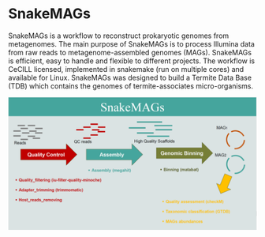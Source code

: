 # SnakeMAGs
SnakeMAGs is a workflow to reconstruct prokaryotic genomes from metagenomes. The main purpose of SnakeMAGs is to process Illumina data from raw reads to metagenome-assembled genomes (MAGs).
SnakeMAGs is efficient, easy to handle and flexible to different projects. The workflow is CeCILL licensed, implemented in snakemake (run on multiple cores) and available for Linux.
SnakeMAGs was designed to build a Termite Data Base (TDB) which contains the genomes of termite-associates micro-organisms.

![scheme of workflow](SnakeMAGs_schema.png?raw=true)

